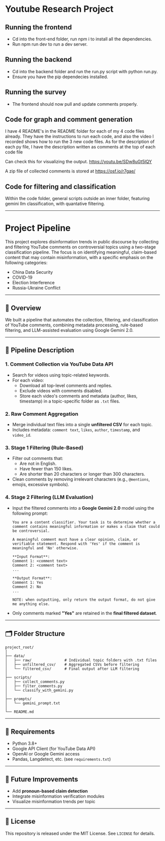 # Youtube Research Project

## Running the frontend

- Cd into the front-end folder, run npm i to install all the dependencies.
- Run npm run dev to run a dev server.

## Running the backend

- Cd into the backend folder and run the run.py script with python run.py.
- Ensure you have the pip dependecies installed.

## Running the survey

- The frontend should now pull and update comments properly.

## Code for graph and comment generation

I have 4 README's in the README folder for each of my 4 code files already. They have the instructions to run each code, and also the video I recorded shows how to run the 3 new code files. As for the description of each py file, I have the description written as comments at the top of each code file

Can check this for visualizing the output. https://youtu.be/SDw8uGt5lQY

A zip file of collected comments is stored at https://osf.io/r7gae/

## Code for filtering and classification

Within the code folder, general scripts outside an inner folder, featuring gemini llm classification, with quantative filtering.

---


# Project Pipeline

This project explores disinformation trends in public discourse by collecting and filtering YouTube comments on controversial topics using a two-stage classification pipeline. The focus is on identifying meaningful, claim-based content that may contain misinformation, with a specific emphasis on the following categories:

- China Data Security  
- COVID-19  
- Election Interference  
- Russia-Ukraine Conflict  

---

## 🚀 Overview

We built a pipeline that automates the collection, filtering, and classification of YouTube comments, combining metadata processing, rule-based filtering, and LLM-assisted evaluation using Google Gemini 2.0.

---

## 🧪 Pipeline Description

### 1. **Comment Collection via YouTube Data API**
- Search for videos using topic-related keywords.
- For each video:
  - Download all top-level comments and replies.
  - Exclude videos with comments disabled.
  - Store each video's comments and metadata (author, likes, timestamp) in a topic-specific folder as `.txt` files.

### 2. **Raw Comment Aggregation**
- Merge individual text files into a single **unfiltered CSV** for each topic.
- Includes metadata: `comment text`, `likes`, `author`, `timestamp`, and `video_id`.

### 3. **Stage 1 Filtering (Rule-Based)**
- Filter out comments that:
  - Are not in English.
  - Have fewer than 150 likes.
  - Are shorter than 20 characters or longer than 300 characters.
- Clean comments by removing irrelevant characters (e.g., `@mentions`, emojis, excessive symbols).

### 4. **Stage 2 Filtering (LLM Evaluation)**
- Input the filtered comments into a **Google Gemini 2.0** model using the following prompt:

  ```text
  You are a content classifier. Your task is to determine whether a comment contains meaningful information or makes a claim that could be controversial.

  A meaningful comment must have a clear opinion, claim, or verifiable statement. Respond with 'Yes' if the comment is meaningful and 'No' otherwise.

  **Input Format**:
  Comment 1: <comment text>
  Comment 2: <comment text>
  ...

  **Output Format**:
  Comment 1: Yes
  Comment 2: No
  ...

  NOTE: when outputting, only return the output format, do not give me anything else.
  ```

- Only comments marked **"Yes"** are retained in the **final filtered dataset**.

---

## 🗂 Folder Structure

```
project_root/
│
├── data/
│   ├── raw/               # Individual topic folders with .txt files
│   ├── unfiltered_csv/    # Aggregated CSVs before filtering
│   └── filtered_csv/      # Final output after LLM filtering
│
├── scripts/
│   ├── collect_comments.py
│   ├── filter_comments.py
│   └── classify_with_gemini.py
│
├── prompts/
│   └── gemini_prompt.txt
│
└── README.md
```

---

## 🔧 Requirements

- Python 3.8+
- Google API Client (for YouTube Data API)
- OpenAI or Google Gemini access
- Pandas, Langdetect, etc. (see `requirements.txt`)

---

## 📌 Future Improvements

- Add **pronoun-based claim detection**
- Integrate misinformation verification modules
- Visualize misinformation trends per topic

---

## 📜 License

This repository is released under the MIT License. See `LICENSE` for details.
